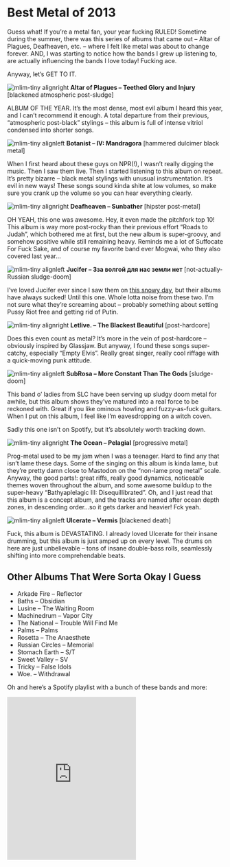 # Best Metal of 2013

Guess what! If you’re a metal fan, your year fucking RULED! Sometime during the summer, there was this series of albums that came out – Altar of Plagues, Deafheaven, etc. – where I felt like metal was about to change forever. AND, I was starting to notice how the bands I grew up listening to, are actually influencing the bands I love today! Fucking ace.

Anyway, let’s GET TO IT.

![mlim-tiny alignright](/content/images/altar-of-plagues-teethed-glory.jpg) **Altar of Plagues – Teethed Glory and Injury** \[blackened atmospheric post-sludge\]

ALBUM OF THE YEAR. It’s the most dense, most evil album I heard this year, and I can’t recommend it enough. A total departure from their previous, “atmospheric post-black” stylings – this album is full of intense vitriol condensed into shorter songs.

![mlim-tiny alignleft](/content/images/botanist-flora.jpg) **Botanist – IV: Mandragora** \[hammered dulcimer black metal\]

When I first heard about these guys on NPR(!), I wasn’t really digging the music. Then I saw them live. Then I started listening to this album on repeat. It’s pretty bizarre – black metal stylings with unusual instrumentation. It’s evil in new ways! These songs sound kinda shite at low volumes, so make sure you crank up the volume so you can hear everything clearly.

![mlim-tiny alignright](/content/images/deafheaven-sunbather.png) **Deafheaven – Sunbather** \[hipster post-metal\]

OH YEAH, this one was awesome. Hey, it even made the pitchfork top 10! This album is way more post-rocky than their previous effort “Roads to Judah”, which bothered me at first, but the new album is super-groovy, and somehow positive while still remaining heavy. Reminds me a lot of Suffocate For Fuck Sake, and of course my favorite band ever Mogwai, who they also covered last year…

![mlim-tiny alignleft](/content/images/jucifer-the-russian-album.jpg) **Jucifer – Зза волгой для нас земли нет** \[not-actually-Russian sludge-doom\]

I’ve loved Jucifer ever since I saw them on [this snowy day](/we-love-music-jucifer-black-cat), but their albums have always sucked! Until this one. Whole lotta noise from these two. I’m not sure what they’re screaming about – probably something about setting Pussy Riot free and getting rid of Putin.

![mlim-tiny alignright](/content/images/letlive-blackest-beautiful.jpg) **Letlive. – The Blackest Beautiful** \[post-hardcore\]

Does this even count as metal? It’s more in the vein of post-hardcore – obviously inspired by Glassjaw. But anyway, I found these songs super-catchy, especially “Empty Elvis”. Really great singer, really cool riffage with a quick-moving punk attitude.

![mlim-tiny alignleft](/content/images/subrosa-more-constant.jpg) **SubRosa – More Constant Than The Gods** \[sludge-doom\]

This band o’ ladies from SLC have been serving up sludgy doom metal for awhile, but this album shows they’ve matured into a real force to be reckoned with. Great if you like ominous howling and fuzzy-as-fuck guitars. When I put on this album, I feel like I’m eavesdropping on a witch coven.

Sadly this one isn’t on Spotify, but it’s absolutely worth tracking down.

![mlim-tiny alignright](/content/images/the-ocean-pelagial.jpg) **The Ocean – Pelagial** \[progressive metal\]

Prog-metal used to be my jam when I was a teenager. Hard to find any that isn’t lame these days. Some of the singing on this album is kinda lame, but they’re pretty damn close to Mastodon on the “non-lame prog metal” scale. Anyway, the good parts!: great riffs, really good dynamics, noticeable themes woven throughout the album, and some awesome buildup to the super-heavy “Bathyaplelagic III: Disequillibrated”. Oh, and I just read that this album is a concept album, and the tracks are named after ocean depth zones, in descending order…so it gets darker and heavier! Fck yeah.

![mlim-tiny alignleft](/content/images/ulcerate-vermis.jpg) **Ulcerate – Vermis** \[blackened death\]

Fuck, this album is DEVASTATING. I already loved Ulcerate for their insane drumming, but this album is just amped up on every level. The drums on here are just unbelievable – tons of insane double-bass rolls, seamlessly shifting into more comprehendable beats.

## Other Albums That Were Sorta Okay I Guess

* Arkade Fire – Reflector
* Baths – Obsidian
* Lusine – The Waiting Room
* Machinedrum – Vapor City
* The National – Trouble Will Find Me
* Palms – Palms
* Rosetta – The Anaesthete
* Russian Circles – Memorial
* Stomach Earth – S/T
* Sweet Valley – SV
* Tricky – False Idols
* Woe. – Withdrawal

Oh and here’s a Spotify playlist with a bunch of these bands and more:

<iframe src="https://embed.spotify.com/?uri=spotify:user:_dramamine_:playlist:0sA0eDnEGZe6xmVhtnBqMv" frameborder="0" width="300" height="380"></iframe>
